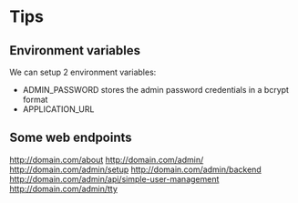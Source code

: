 # Tips

## Environment variables

We can setup 2 environment variables:

- ADMIN_PASSWORD stores the admin password credentials in a bcrypt format
- APPLICATION_URL

## Some web endpoints

<http://domain.com/about>
<http://domain.com/admin/>
<http://domain.com/admin/setup>
<http://domain.com/admin/backend>
<http://domain.com/admin/api/simple-user-management>
<http://domain.com/admin/tty>
